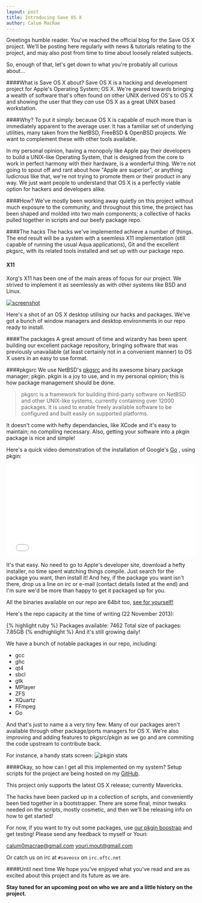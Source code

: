 ```yaml
---
layout: post
title: Introducing Save OS X
author: Calum MacRae
---
```


Greetings humble reader. You've reached the official blog for the Save OS X project. We'll be posting here regularly with news & tutorials relating to the project, and may also post from time to time about loosely related subjects.

So, enough of that, let's get down to what you're probably all curious about...

####What is Save OS X about?
Save OS X is a hacking and development project for Apple's Operating System; OS X. We're geared towards bringing a wealth of software that's often found on other UNIX derived OS's to OS X and showing the user that they *can* use OS X as a great UNIX based workstation.

####Why?
To put it simply: because OS X is capable of much more than is immediately apparent to the average user. It has a familiar set of underlying utilities, many taken from the NetBSD, FreeBSD & OpenBSD projects. We want to complement these with other tools available.

In my personal opinion, having a monopoly like Apple pay their developers to build a UNIX-like Operating System, that is designed from the core to work in perfect harmony with their hardware, is a wonderful thing. We're not going to spout off and rant about how "Apple are superior", or anything ludicrous like that, we're not trying to promote them or their product in any way. We just want people to understand that OS X is a perfectly viable option for hackers and developers alike.

####How?
We've mostly been working away quietly on this project without much exposure to the community, and throughout this time, the project has been shaped and molded into two main components; a collective of hacks pulled together in scripts and our beefy package repo.

####The hacks
The hacks we've implemented achieve a number of things. The end result will be a system with a seemless X11 implementation (still capable of running the usual Aqua applications), Git and the excellent pkgsrc, with its related tools installed and set up with our package repo.

#### X11
Xorg's X11 has been one of the main areas of focus for our project. We strived to implement it as seemlessly as with other systems like BSD and Linux.

[![screenshot](http://paste.unixhub.net/index.php/QVav/)](http://paste.unixhub.net/index.php/QVav/)

Here's a shot of an OS X desktop utilising our hacks and packages.
We've got a bunch of window managers and desktop environments in our repo ready to install.

####The packages
A great amount of time and wizardry has been spent building our excellent package repository, bringing software that was previously unavailable (at least certainly not in a convenient manner) to OS X users in an easy to use format. 

####pkgsrc
We use NetBSD's [pkgsrc](http://pkgsrc.org/) and its awesome binary package manager; pkgin.
pkgin is a joy to use, and in my personal opinion; this is how package management should be done.
>pkgsrc is a framework for building third-party software on NetBSD and other UNIX-like systems, currently containing over 12000 packages. It is used to enable freely available software to be configured and built easily on supported platforms.

It doesn't come with hefty dependancies, like XCode and it's easy to maintain; no compiling necessary. Also, getting your software into a pkgin package is nice and simple!

Here's a quick video demonstration of the installation of Google's [Go](http://golang.org/) , using pkgin:

<div style="width:500px; margin-left:auto; margin-right:auto;">
<iframe src="//player.vimeo.com/video/80066069" width="500" height="244" frameborder="0" webkitallowfullscreen mozallowfullscreen allowfullscreen></iframe>
</div>

It's that easy. No need to go to Apple's developer site, download a hefty installer, no time spent watching things compile. Just search for the package you want, then install it! And hey, if the package you want isn't there, drop us a line on irc or e-mail (contact details listed at the end) and I'm sure we'd be more than happy to get it packaged up for you.


All the binaries available on our repo are 64bit too, [see for yourself!](http://pkgsrc.saveosx.org/Darwin/2013Q2/x86_64/)

Here's the repo capacity at the time of writing (22 November 2013):

{% highlight ruby %}
Packages available: 7462
Total size of packages: 7.85GB
{% endhighlight %}
And it's still growing daily!
 
We have a bunch of notable packages in our repo, including:
 
* gcc
* ghc
* qt4
* sbcl
* gtk
* MPlayer
* ZFS
* XQuartz
* FFmpeg
* Go
 
And that's just to name a a very tiny few. Many of our packages aren't available through other package/ports managers for OS X.
We're also improving and adding features to pkgsrc/pkgin as we go and are commiting the code upstream to contribute back.

For instance, a handy stats screen:
![pkgin stats](http://paste.unixhub.net/index.php/aRZ)

####Okay, so how can I get all this implemented on my system?
Setup scripts for the project are being hosted on my [GitHub](https://github.com/Phyrne/saveosx).

This project only supports the latest OS X release; currently Mavericks.

The hacks have been packed up in a collection of scripts, and conveniently been tied together in a bootstrapper. There are some final, minor tweaks needed on the scripts, mostly cosmetic, and then we'll be releasing info on how to get started!

For now, if you want to try out some packages, use [our pkgin boostrap](http://pkgsrc.saveosx.org/Darwin/bootstrap/bootstrap-x86_64.pkg) and get  testing!
Please send any feedback to myself or Youri:

<a href="mailto:calum0macrae@gmail.com">calum0macrae@gmail.com</a>
<a href="mailto:youri.mout@gmail.com">youri.mout@gmail.com</a>

Or catch us on irc at `#saveosx` on `irc.oftc.net`

####Until next time
We hope you've enjoyed what you've read and are as excited about this project and its future as we are.

**Stay tuned for an upcoming post on who we are and a little history on the project.**
